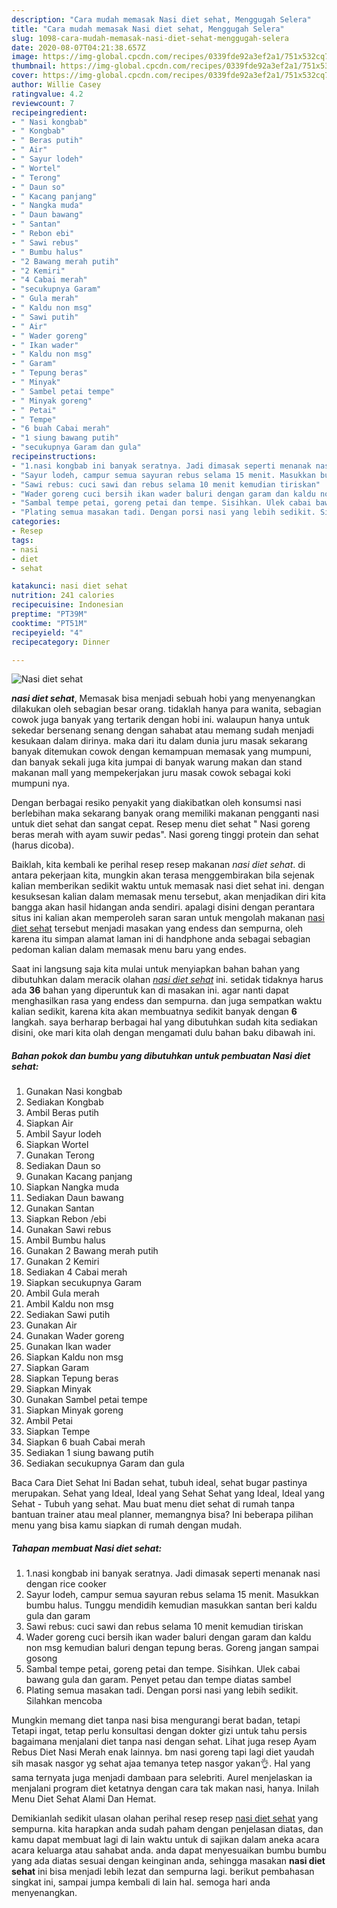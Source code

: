 ```yaml
---
description: "Cara mudah memasak Nasi diet sehat, Menggugah Selera"
title: "Cara mudah memasak Nasi diet sehat, Menggugah Selera"
slug: 1098-cara-mudah-memasak-nasi-diet-sehat-menggugah-selera
date: 2020-08-07T04:21:38.657Z
image: https://img-global.cpcdn.com/recipes/0339fde92a3ef2a1/751x532cq70/nasi-diet-sehat-foto-resep-utama.jpg
thumbnail: https://img-global.cpcdn.com/recipes/0339fde92a3ef2a1/751x532cq70/nasi-diet-sehat-foto-resep-utama.jpg
cover: https://img-global.cpcdn.com/recipes/0339fde92a3ef2a1/751x532cq70/nasi-diet-sehat-foto-resep-utama.jpg
author: Willie Casey
ratingvalue: 4.2
reviewcount: 7
recipeingredient:
- " Nasi kongbab"
- " Kongbab"
- " Beras putih"
- " Air"
- " Sayur lodeh"
- " Wortel"
- " Terong"
- " Daun so"
- " Kacang panjang"
- " Nangka muda"
- " Daun bawang"
- " Santan"
- " Rebon ebi"
- " Sawi rebus"
- " Bumbu halus"
- "2 Bawang merah putih"
- "2 Kemiri"
- "4 Cabai merah"
- "secukupnya Garam"
- " Gula merah"
- " Kaldu non msg"
- " Sawi putih"
- " Air"
- " Wader goreng"
- " Ikan wader"
- " Kaldu non msg"
- " Garam"
- " Tepung beras"
- " Minyak"
- " Sambel petai tempe"
- " Minyak goreng"
- " Petai"
- " Tempe"
- "6 buah Cabai merah"
- "1 siung bawang putih"
- "secukupnya Garam dan gula"
recipeinstructions:
- "1.nasi kongbab ini banyak seratnya. Jadi dimasak seperti menanak nasi dengan rice cooker"
- "Sayur lodeh, campur semua sayuran rebus selama 15 menit. Masukkan bumbu halus. Tunggu mendidih kemudian masukkan santan beri kaldu gula dan garam"
- "Sawi rebus: cuci sawi dan rebus selama 10 menit kemudian tiriskan"
- "Wader goreng cuci bersih ikan wader baluri dengan garam dan kaldu non msg kemudian baluri dengan tepung beras. Goreng jangan sampai gosong"
- "Sambal tempe petai, goreng petai dan tempe. Sisihkan. Ulek cabai bawang gula dan garam. Penyet petau dan tempe diatas sambel"
- "Plating semua masakan tadi. Dengan porsi nasi yang lebih sedikit. Silahkan mencoba"
categories:
- Resep
tags:
- nasi
- diet
- sehat

katakunci: nasi diet sehat 
nutrition: 241 calories
recipecuisine: Indonesian
preptime: "PT39M"
cooktime: "PT51M"
recipeyield: "4"
recipecategory: Dinner

---
```



![Nasi diet sehat](https://img-global.cpcdn.com/recipes/0339fde92a3ef2a1/751x532cq70/nasi-diet-sehat-foto-resep-utama.jpg)

<b><i>nasi diet sehat</i></b>, Memasak bisa menjadi sebuah hobi yang menyenangkan dilakukan oleh sebagian besar orang. tidaklah hanya para wanita, sebagian cowok juga banyak yang tertarik dengan hobi ini. walaupun hanya untuk sekedar bersenang senang dengan sahabat atau memang sudah menjadi kesukaan dalam dirinya. maka dari itu dalam dunia juru masak sekarang banyak ditemukan cowok dengan kemampuan memasak yang mumpuni, dan banyak sekali juga kita jumpai di banyak warung makan dan stand makanan mall yang mempekerjakan juru masak cowok sebagai koki mumpuni nya.

Dengan berbagai resiko penyakit yang diakibatkan oleh konsumsi nasi berlebihan maka sekarang banyak orang memiliki makanan pengganti nasi untuk diet sehat dan sangat cepat. Resep menu diet sehat &#34; Nasi goreng beras merah with ayam suwir pedas&#34;. Nasi goreng tinggi protein dan sehat (harus dicoba).

Baiklah, kita kembali ke perihal resep resep makanan <i>nasi diet sehat</i>. di antara pekerjaan kita, mungkin akan terasa menggembirakan bila sejenak kalian memberikan sedikit waktu untuk memasak nasi diet sehat ini. dengan kesuksesan kalian dalam memasak menu tersebut, akan menjadikan diri kita bangga akan hasil hidangan anda sendiri. apalagi disini dengan perantara situs ini kalian akan memperoleh saran saran untuk mengolah makanan <u>nasi diet sehat</u> tersebut menjadi masakan yang endess dan sempurna, oleh karena itu simpan alamat laman ini di handphone anda sebagai sebagian pedoman kalian dalam memasak menu baru yang endes.


Saat ini langsung saja kita mulai untuk menyiapkan bahan bahan yang dibutuhkan dalam meracik olahan <u><i>nasi diet sehat</i></u> ini. setidak tidaknya harus ada <b>36</b> bahan yang diperuntuk kan di masakan ini. agar nanti dapat menghasilkan rasa yang endess dan sempurna. dan juga sempatkan waktu kalian sedikit, karena kita akan membuatnya sedikit banyak dengan <b>6</b> langkah. saya berharap berbagai hal yang dibutuhkan sudah kita sediakan disini, oke mari kita olah dengan mengamati dulu bahan baku dibawah ini.

<!--inarticleads1-->

##### Bahan pokok dan bumbu yang dibutuhkan untuk pembuatan Nasi diet sehat:

1. Gunakan  Nasi kongbab
1. Sediakan  Kongbab
1. Ambil  Beras putih
1. Siapkan  Air
1. Ambil  Sayur lodeh
1. Siapkan  Wortel
1. Gunakan  Terong
1. Sediakan  Daun so
1. Gunakan  Kacang panjang
1. Siapkan  Nangka muda
1. Sediakan  Daun bawang
1. Gunakan  Santan
1. Siapkan  Rebon /ebi
1. Gunakan  Sawi rebus
1. Ambil  Bumbu halus
1. Gunakan 2 Bawang merah putih
1. Gunakan 2 Kemiri
1. Sediakan 4 Cabai merah
1. Siapkan secukupnya Garam
1. Ambil  Gula merah
1. Ambil  Kaldu non msg
1. Sediakan  Sawi putih
1. Gunakan  Air
1. Gunakan  Wader goreng
1. Gunakan  Ikan wader
1. Siapkan  Kaldu non msg
1. Siapkan  Garam
1. Siapkan  Tepung beras
1. Siapkan  Minyak
1. Gunakan  Sambel petai tempe
1. Siapkan  Minyak goreng
1. Ambil  Petai
1. Siapkan  Tempe
1. Siapkan 6 buah Cabai merah
1. Sediakan 1 siung bawang putih
1. Sediakan secukupnya Garam dan gula


Baca Cara Diet Sehat Ini Badan sehat, tubuh ideal, sehat bugar pastinya merupakan. Sehat yang Ideal, Ideal yang Sehat Sehat yang Ideal, Ideal yang Sehat - Tubuh yang sehat. Mau buat menu diet sehat di rumah tanpa bantuan trainer atau meal planner, memangnya bisa? Ini beberapa pilihan menu yang bisa kamu siapkan di rumah dengan mudah. 

<!--inarticleads2-->

##### Tahapan membuat Nasi diet sehat:

1. 1.nasi kongbab ini banyak seratnya. Jadi dimasak seperti menanak nasi dengan rice cooker
1. Sayur lodeh, campur semua sayuran rebus selama 15 menit. Masukkan bumbu halus. Tunggu mendidih kemudian masukkan santan beri kaldu gula dan garam
1. Sawi rebus: cuci sawi dan rebus selama 10 menit kemudian tiriskan
1. Wader goreng cuci bersih ikan wader baluri dengan garam dan kaldu non msg kemudian baluri dengan tepung beras. Goreng jangan sampai gosong
1. Sambal tempe petai, goreng petai dan tempe. Sisihkan. Ulek cabai bawang gula dan garam. Penyet petau dan tempe diatas sambel
1. Plating semua masakan tadi. Dengan porsi nasi yang lebih sedikit. Silahkan mencoba


Mungkin memang diet tanpa nasi bisa mengurangi berat badan, tetapi Tetapi ingat, tetap perlu konsultasi dengan dokter gizi untuk tahu persis bagaimana menjalani diet tanpa nasi dengan sehat. Lihat juga resep Ayam Rebus Diet Nasi Merah enak lainnya. bm nasi goreng tapi lagi diet yaudah sih masak nasgor yg sehat ajaa temanya tetep nasgor yakan👌. Hal yang sama ternyata juga menjadi dambaan para selebriti. Aurel menjelaskan ia menjalani program diet ketatnya dengan cara tak makan nasi, hanya. Inilah Menu Diet Sehat Alami Dan Hemat. 

Demikianlah sedikit ulasan olahan perihal resep resep <u>nasi diet sehat</u> yang sempurna. kita harapkan anda sudah paham dengan penjelasan diatas, dan kamu dapat membuat lagi di lain waktu untuk di sajikan dalam aneka acara acara keluarga atau sahabat anda. anda dapat menyesuaikan bumbu bumbu yang ada diatas sesuai dengan keinginan anda, sehingga masakan <b>nasi diet sehat</b> ini bisa menjadi lebih lezat dan sempurna lagi. berikut pembahasan singkat ini, sampai jumpa kembali di lain hal. semoga hari anda menyenangkan.
